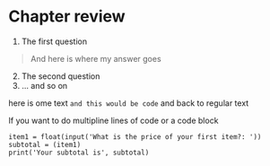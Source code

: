 # Chapter review

1. The first question
> And here is where my answer goes
2. The second question
3. ... and so on


here is ome text `and this would be code` and back to regular text

If you want to do multipline lines of code or a code block

```
item1 = float(input('What is the price of your first item?: '))
subtotal = (item1)
print('Your subtotal is', subtotal)
```

